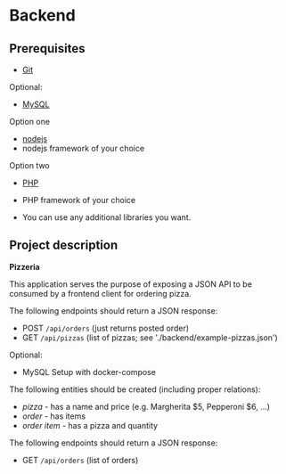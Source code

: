 Backend
=======

Prerequisites
-------------

* [Git](http://git-scm.com/)

Optional:
* [MySQL](https://www.mysql.com/)

Option one
* [nodejs](https://nodejs.org/en/)
* nodejs framework of your choice

Option two
* [PHP](https://www.php.net)
* PHP framework of your choice


* You can use any additional libraries you want.

Project description
-------------------

**Pizzeria**

This application serves the purpose of exposing a JSON API to be consumed by a frontend client for ordering pizza.

The following endpoints should return a JSON response:
* POST `/api/orders` (just returns posted order)
* GET `/api/pizzas` (list of pizzas; see './backend/example-pizzas.json')

Optional:
* MySQL Setup with docker-compose

The following entities should be created (including proper relations):

* *pizza* - has a name and price (e.g. Margherita $5, Pepperoni $6, ...)
* *order* - has items
* *order item* - has a pizza and quantity

The following endpoints should return a JSON response:
*  GET `/api/orders` (list of orders)
